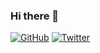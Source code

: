 ### Hi there 👋

<a href="https://github.com/chrislange"><img src="https://img.shields.io/github/followers/chrislange.svg?label=GitHub&style=social" alt="GitHub"></a>
<a href="https://twitter.com/crslng"><img src="https://img.shields.io/twitter/follow/crslng?label=Twitter&style=social" alt="Twitter"></a>

<!--
**chrislange/chrislange** is a ✨ _special_ ✨ repository because its `README.md` (this file) appears on your GitHub profile.

Here are some ideas to get you started:

- 🔭 I’m currently working on ...
- 🌱 I’m currently learning ...
- 👯 I’m looking to collaborate on ...
- 🤔 I’m looking for help with ...
- 💬 Ask me about ...
- 📫 How to reach me: ...
- 😄 Pronouns: ...
- ⚡ Fun fact: ...
-->
